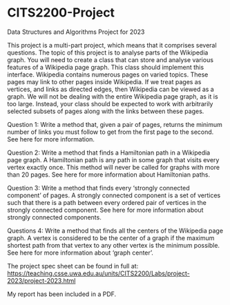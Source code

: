 # CITS2200-Project
Data Structures and Algorithms Project for 2023

This project is a multi-part project, which means that it comprises several questions. The topic of this project is to analyse parts of the Wikipedia graph. You will need to create a class that can store and analyse various features of a Wikipedia page graph. This class should implement this interface. Wikipedia contains numerous pages on varied topics. These pages may link to other pages inside Wikipedia. If we treat pages as vertices, and links as directed edges, then Wikipedia can be viewed as a graph. We will not be dealing with the entire Wikipedia page graph, as it is too large. Instead, your class should be expected to work with arbitrarily selected subsets of pages along with the links between these pages.

Question 1:
Write a method that, given a pair of pages, returns the minimum number of links you must follow to get from the first page to the second. See here for more information.

Question 2:
Write a method that finds a Hamiltonian path in a Wikipedia page graph. A Hamiltonian path is any path in some graph that visits every vertex exactly once. This method will never be called for graphs with more than 20 pages. See here for more information about Hamiltonian paths.

Question 3: 
Write a method that finds every ‘strongly connected component’ of pages. A strongly connected component is a set of vertices such that there is a path between every ordered pair of vertices in the strongly connected component. See here for more information about strongly connected components.

Questions 4:
Write a method that finds all the centers of the Wikipedia page graph. A vertex is considered to be the center of a graph if the maximum shortest path from that vertex to any other vertex is the minimum possible. See here for more information about ‘graph center’.

The project spec sheet can be found in full at: https://teaching.csse.uwa.edu.au/units/CITS2200/Labs/project-2023/project-2023.html

My report has been included in a PDF.